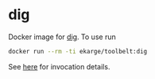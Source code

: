 
dig
===

Docker image for [dig](http://ftp.isc.org/isc/bind9/cur/9.10/doc/arm/man.dig.html). To use run

```bash
docker run --rm -ti ekarge/toolbelt:dig
```

See [here](http://ftp.isc.org/isc/bind9/cur/9.10/doc/arm/man.dig.html) for invocation details.
